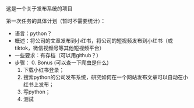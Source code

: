 这是一个关于发布系统的项目

第一次任务的具体计划（暂时不需要统计）：
-	语言：python？
-	概述：将公司的文章发布到小红书，将公司的短视频发布到小红书（或tiktok，微信视频号等其他短视频平台）
-	一些要求：有存档（可以用github？）
-	步骤：
    0. Bonus (可以查一下爬虫是什么)
    1. 下载小红书登录；
    2. 搜索python的公司发布系统，研究如何在一个网站发布文章可以自动在小红书上发布； 
    3. 写python； 
    4. 测试

